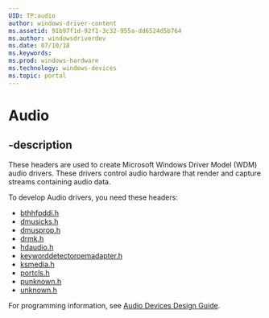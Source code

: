 ```yaml
---
UID: TP:audio
author: windows-driver-content
ms.assetid: 91b97f1d-92f1-3c32-955a-dd6524d5b764
ms.author: windowsdriverdev
ms.date: 07/10/18
ms.keywords: 
ms.prod: windows-hardware
ms.technology: windows-devices
ms.topic: portal
---
```


# Audio

## -description

These headers are used to create Microsoft Windows Driver Model (WDM) audio drivers. These drivers control audio hardware that render and capture streams containing audio data. 

To develop Audio drivers, you need these headers:

 * [bthhfpddi.h](..\bthhfpddi\index.md)
 * [dmusicks.h](..\dmusicks\index.md)
 * [dmusprop.h](..\dmusprop\index.md)
 * [drmk.h](..\drmk\index.md)
 * [hdaudio.h](..\hdaudio\index.md)
 * [keyworddetectoroemadapter.h](..\keyworddetectoroemadapter\index.md)
 * [ksmedia.h](..\ksmedia\index.md)
 * [portcls.h](..\portcls\index.md)
 * [punknown.h](..\punknown\index.md)
 * [unknown.h](..\unknown\index.md)

For programming information, see [Audio Devices Design Guide](https://docs.microsoft.com/windows-hardware/drivers/audio).
 
